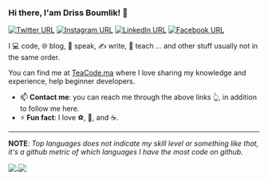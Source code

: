 ### Hi there, I'am Driss Boumlik! 👋
[![Twitter URL](https://img.shields.io/static/v1?color=1DA1F3&label=Twitter%20&logo=twitter&logoColor=white&style=for-the-badge&message=Follow)](https://twitter.com/drissboumlik)
[![Instagram URL](https://img.shields.io/static/v1?color=C536A4&label=Instagram&logo=Instagram&logoColor=white&style=for-the-badge&message=follow)](https://www.instagram.com/drissboumlik)
[![LinkedIn URL](https://img.shields.io/static/v1?color=0084B1&label=linkedin&logo=linkedin&logoColor=white&style=for-the-badge&message=Connect)](https://www.linkedin.com/in/drissboumlik)
[![Facebook URL](https://img.shields.io/static/v1?color=3C5B9B&label=Facebook&logo=Facebook&logoColor=white&style=for-the-badge&message=Connect)](https://www.facebook.com/boumlikdriss)

I 💻 code, 🌐 blog, 🎤 speak, ✍ write, 🔡 teach ... and other stuff usually not in the same order.

You can find me at [TeaCode.ma](https://teacode.ma) where I love sharing my knowledge and experience, help beginner developers.

- 📫 **Contact me**: you can reach me through the above links 👆, in addition to follow me here.
- ⚡ **Fun fact**: I love ⚽, 🥋, and ☕️.

<hr/>

**NOTE**: *Top languages does not indicate my skill level or something like that, it's a github metric of which languages I have the most code on github.*

<a href="https://github.com/drissboumlik/">
  <img align="center" src="https://github-readme-stats.vercel.app/api?username=drissboumlik&count_private=true&show_icons=true&theme=radical&hide_border=false" />
</a> 
<a href="https://github.com/drissboumlik/">
  <img align="center" src="https://github-readme-stats.vercel.app/api/top-langs/?username=drissboumlik&layout=compact&theme=radical&hide_border=false" />
</a>

<!--
**DrissBoumlik/DrissBoumlik** is a ✨ _special_ ✨ repository because its `README.md` (this file) appears on your GitHub profile.

Here are some ideas to get you started:

- 🔭 I’m currently working on ...
- 🌱 I’m currently learning ...
- 👯 I’m looking to collaborate on ...
- 🤔 I’m looking for help with ...
- 💬 Ask me about ...
- 📫 How to reach me: ...
- 😄 Pronouns: ...
- ⚡ Fun fact: ...
-->
